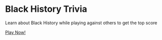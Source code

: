 # Black History Trivia

Learn about Black History while playing against others to get the top score

[Play Now!](https://blackhistorytrivia.netlify.app)

